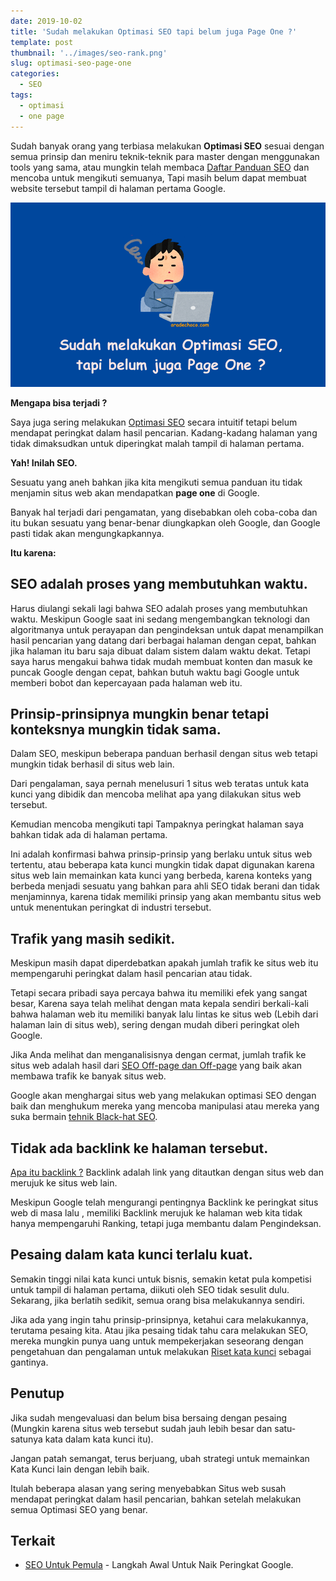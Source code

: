 ```yaml
---
date: 2019-10-02
title: 'Sudah melakukan Optimasi SEO tapi belum juga Page One ?'
template: post
thumbnail: '../images/seo-rank.png'
slug: optimasi-seo-page-one
categories:
  - SEO
tags:
  - optimasi
  - one page
---
```


Sudah banyak orang yang terbiasa melakukan **Optimasi SEO** sesuai dengan semua prinsip dan meniru teknik-teknik para master dengan menggunakan tools yang sama, atau mungkin telah membaca [Daftar Panduan SEO](https://www.aradechoco.com/categories/seo/) dan mencoba untuk mengikuti semuanya, Tapi masih belum dapat membuat website tersebut tampil di halaman pertama Google.

![](../images/sudah-optimasi-seo-tapi-belum-page-one.png)

**Mengapa bisa terjadi ?**

Saya juga sering melakukan [Optimasi SEO](https://www.aradechoco.com/seo-dasar-untuk-pemula/) secara intuitif tetapi belum mendapat peringkat dalam hasil pencarian. Kadang-kadang halaman yang tidak dimaksudkan untuk diperingkat malah tampil di halaman pertama. 

**Yah! Inilah SEO.** 

Sesuatu yang aneh bahkan jika kita mengikuti semua panduan itu tidak menjamin situs web akan mendapatkan **page one** di Google. 

Banyak hal terjadi dari pengamatan, yang disebabkan oleh coba-coba dan itu bukan sesuatu yang benar-benar diungkapkan oleh Google, dan Google pasti tidak akan mengungkapkannya.

**Itu karena:**

## SEO adalah proses yang membutuhkan waktu.

Harus diulangi sekali lagi bahwa SEO adalah proses yang membutuhkan waktu. Meskipun Google saat ini sedang mengembangkan teknologi dan algoritmanya untuk perayapan dan pengindeksan untuk dapat menampilkan hasil pencarian yang datang dari berbagai halaman dengan cepat, bahkan jika halaman itu baru saja dibuat dalam sistem dalam waktu dekat. Tetapi saya harus mengakui bahwa tidak mudah membuat konten dan masuk ke puncak Google dengan cepat, bahkan butuh waktu bagi Google untuk memberi bobot dan kepercayaan pada halaman web itu.

## Prinsip-prinsipnya mungkin benar tetapi konteksnya mungkin tidak sama.

Dalam SEO, meskipun beberapa panduan berhasil dengan situs web tetapi mungkin tidak berhasil di situs web lain.

Dari pengalaman, saya pernah menelusuri 1 situs web teratas untuk kata kunci yang dibidik dan mencoba melihat apa yang dilakukan situs web tersebut. 

Kemudian mencoba mengikuti tapi Tampaknya peringkat halaman saya bahkan tidak ada di halaman pertama.

Ini adalah konfirmasi bahwa prinsip-prinsip yang berlaku untuk situs web tertentu, atau beberapa kata kunci mungkin tidak dapat digunakan karena situs web lain memainkan kata kunci yang berbeda, karena konteks yang berbeda menjadi sesuatu yang bahkan para ahli SEO tidak berani dan tidak menjaminnya, karena tidak memiliki prinsip yang akan membantu situs web untuk menentukan peringkat di industri tersebut.

## Trafik yang masih sedikit.

Meskipun masih dapat diperdebatkan apakah jumlah trafik ke situs web itu mempengaruhi peringkat dalam hasil pencarian atau tidak. 

Tetapi secara pribadi saya percaya bahwa itu memiliki efek yang sangat besar, Karena saya telah melihat dengan mata kepala sendiri berkali-kali bahwa halaman web itu memiliki banyak lalu lintas ke situs web (Lebih dari halaman lain di situs web), sering dengan mudah diberi peringkat oleh Google.

Jika Anda melihat dan menganalisisnya dengan cermat, jumlah trafik ke situs web adalah hasil dari [SEO Off-page dan Off-page](https://www.aradechoco.com/seo-on-page-dan-seo-off-page/) yang baik akan membawa trafik ke banyak situs web. 

Google akan menghargai situs web yang melakukan optimasi SEO dengan baik dan menghukum mereka yang mencoba manipulasi atau mereka yang suka bermain [tehnik Black-hat SEO](https://www.aradechoco.com/teknik-black-hat-seo/).

## Tidak ada backlink ke halaman tersebut.

[Apa itu backlink ?](https://www.aradechoco.com/apa-itu-backlink/) Backlink adalah link yang ditautkan dengan situs web dan merujuk ke situs web lain.

Meskipun Google telah mengurangi pentingnya Backlink ke peringkat situs web di masa lalu  , memiliki Backlink merujuk ke halaman web kita tidak hanya mempengaruhi Ranking, tetapi juga membantu dalam Pengindeksan. 

## Pesaing dalam kata kunci terlalu kuat.

Semakin tinggi nilai kata kunci untuk bisnis, semakin ketat pula kompetisi untuk tampil di halaman pertama, diikuti oleh SEO tidak sesulit dulu. Sekarang, jika berlatih sedikit, semua orang bisa melakukannya sendiri. 

Jika ada yang ingin tahu prinsip-prinsipnya, ketahui cara melakukannya, terutama pesaing kita. Atau jika pesaing tidak tahu cara melakukan SEO, mereka mungkin punya uang untuk mempekerjakan seseorang dengan pengetahuan dan pengalaman untuk melakukan [Riset kata kunci](https://www.aradechoco.com/cara-riset-keyword-untuk-pemula/) sebagai gantinya. 


## Penutup

Jika sudah mengevaluasi dan belum bisa bersaing dengan pesaing (Mungkin karena situs web tersebut sudah jauh lebih besar dan satu-satunya kata dalam kata kunci itu). 

Jangan patah semangat, terus berjuang, ubah strategi untuk memainkan Kata Kunci lain dengan lebih baik.

Itulah beberapa alasan yang sering menyebabkan Situs web susah mendapat peringkat dalam hasil pencarian, bahkan setelah melakukan semua Optimasi SEO yang benar. 

## Terkait

- [SEO Untuk Pemula](https://www.aradechoco.com/SEO-untuk-pemula/) - Langkah Awal Untuk Naik Peringkat Google.
